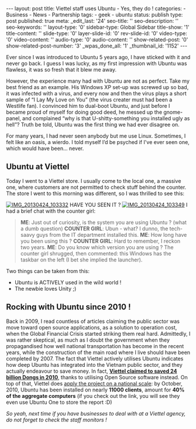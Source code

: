 --- layout: post title: Viettel staff uses Ubuntu - Yes, they do !
categories: - Business - News - Partnership tags: - geek - ubuntu
status: publish type: post published: true meta: \_edit\_last: '24'
seo-title: '' seo-description: '' seo-keywords: '' layout-type: '0'
sidebar-type: Global Sidebar title-show: '1' title-content: ''
slide-type: '0' layer-slide-id: '0' rev-slide-id: '0' video-type: '0'
video-content: '' audio-type: '0' audio-content: '' show-related-post:
'0' show-related-post-number: '3' \_wpas\_done\_all: '1'
\_thumbnail\_id: '1152' ---

Ever since I was introduced to Ubuntu 5 years ago, I have sticked with
it and never go back. I guess I was lucky, as my first impression with
Ubuntu was flawless, it was so fresh that it blew me away.

However, the experience many had with Ubuntu are not as perfect. Take my
best friend as an example. His Windows XP set-up was screwed up so bad,
it was infected with a virus, and every now and then the virus plays a
short sample of “I Lay My Love on You” (the virus creater must had been
a Westlife fan). I convinced him to dual-boot Ubuntu, and just before I
became proud of myself for doing good deed, he messed up the
gnome-panel, and complained “why is that U-shitty-something you
installed ugly as hell”? Truth be told, Ubuntu was the first thing we
had ever disagree on.

For many years, I had never seen anybody but me use Linux. Sometimes, I
felt like an oasis, a wierdo. I told myself I’d be psyched if I've ever
seen one, which would have been... never.

## Ubuntu at Viettel

Today I went to a Viettel store. I usually come to the local one, a
massive one, where customers are not permitted to check stuff behind the
counter. The store I went to this morning was different, so I was
thrilled to see this:

[![IMG\_20130424\_103332](http://rmitc.org/wp-content/uploads/2013/04/IMG_20130424_103332-1024x768.jpg)](http://rmitc.org/wp-content/uploads/2013/04/IMG_20130424_103332.jpg)
HAVE YOU SEEN IT ?
[![IMG\_20130424\_103349](http://rmitc.org/wp-content/uploads/2013/04/IMG_20130424_103349-1024x768.jpg)](http://rmitc.org/wp-content/uploads/2013/04/IMG_20130424_103349.jpg)
I had a brief chat with the counter girl:

> **ME**: Just out of curiosity, is the system you are using Ubuntu ?
> (what a dumb question) **COUNTER GIRL**: Ubun - what? I dunno, the
> tech-saavy guys from the IT department installed this. **ME**: How
> long have you been using this ? **COUNTER GIRL**: Hard to remember, I
> reckon two years. **ME**: Do you know which version you are using ?
> The counter girl shrugged, then commented: this Windows has the
> taskbar on the left (I bet she implied the launcher).

Two things can be taken from this:

-   Ubuntu is ACTIVELY used in the wild world !
-   The newbie loves Unity ;)

## Rocking with Ubuntu since 2010 !

Back in 2009, I read countless of articles claiming the public sector
was move toward open source applications, as a solution to operation
cost, when the Global Financial Crisis started striking them real hard.
Admittedly, I was rather skeptical, as much as I doubt the government
when they propagandised how well national transportation has become in
the recent years, while the construction of the main road where I live
should have been completed by 2007. The fact that Viettel actively
utilises Ubuntu indicates how deep Ubuntu has integrated into the
Vietnam public sector, and they actually endeavour to save money. In
fact, **[Viettel claimed to saved 24 billion Dongs in
2010](http://www.thongtincongnghe.com/article/16494)**, thanks to
utilising Open Source software instead. On top of that, Viettel does
[apply the project on a national
scale](http://ubuntuone.com/6fF9E4ifnlcRL5Yklz6k25): by October, 2010,
Ubuntu has been installed on nearly **11000 clients**, amount for **40%
of the aggregate computers** (if you check out the link, you will see
they even use Ubuntu One to store the report :D)

*So yeah, next time if you have businesses to deal with at a Viettel
agency, do not forget to check the staff monitors !*
